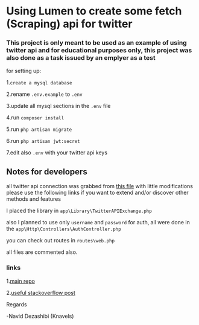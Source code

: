 # Using Lumen to create some fetch (Scraping) api for twitter
### This project is only meant to be used as an example of using twitter api and for educational purposes only, this project was also done as a task issued by an emplyer as a test

for setting up:

1.`create a mysql database`

2.rename `.env.example` to `.env`

3.update all mysql sections in the `.env` file

4.run `composer install`

5.run `php artisan migrate`

6.run `php artisan jwt:secret`

7.edit also `.env` with your twitter api keys


## Notes for developers
all twitter api connection was grabbed from [this file](https://raw.githubusercontent.com/J7mbo/twitter-api-php/master/TwitterAPIExchange.php) with little modifications please use the following links if you want to extend and/or discover other methods and features

I placed the library in `app\Library\TwitterAPIExchange.php`

also I planned to use only `username` and `password` for auth, all were done in the `app\Http\Controllers\AuthController.php`

you can check out routes in `routes\web.php`

all files are commented also.



### links

1.[main repo](https://github.com/J7mbo/twitter-api-php)

2.[useful stackoverflow post](https://stackoverflow.com/questions/12916539/simplest-php-example-for-retrieving-user-timeline-with-twitter-api-version-1-1/15314662#15314662)



Regards

-Navid Dezashibi (Knavels)
